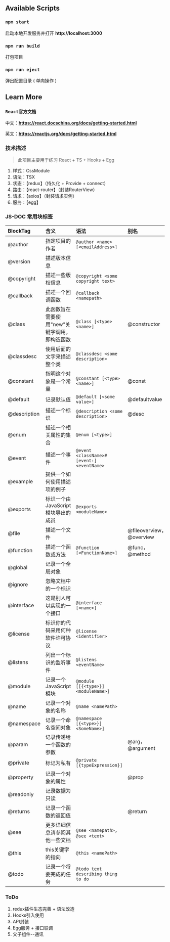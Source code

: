 ## Available Scripts

### `npm start`

启动本地开发服务并打开 **http://localhost:3000**

### `npm run build`

打包项目

### `npm run eject`

弹出配置目录 ( 单向操作 )

## Learn More

### `React官方文档`

中文：**https://react.docschina.org/docs/getting-started.html**

英文：**https://reactjs.org/docs/getting-started.html**


### 技术描述
> 此项目主要用于练习 React + TS + Hooks + Egg
1. 样式：CssModule
2. 语法：TSX
3. 状态：【redux】（持久化 + Provide + connect）
4. 路由：【react-router】（封装RouterView）
5. 请求：【axios】（封装请求实例）
6. 服务：【egg】

### JS-DOC 常用块标签
|BlockTag|含义|语法|别名|
|:-|:-|:-|:-|
|@author|指定项目的作者|`@author <name> [<emailAddress>]`||
|@version|描述版本信息|||
|@copyright|描述一些版权信息|`@copyright <some copyright text>`||
|@callback|描述一个回调函数|`@callback <namepath>`||
|@class|此函数旨在需要使用"new"关键字调用，即构造函数|`@class [<type> <name>]`|@constructor|
|@classdesc|使用后面的文字来描述整个类|`@classdesc <some description>`||
|@constant|指明这个对象是一个常量|`@constant [<type> <name>]`|@const|
|@default|记录默认值|`@default [<some value>]`|@defaultvalue|
|@description|描述一个标识|`@description <some description>`|@desc|
|@enum|描述一个相关属性的集合|`@enum [<type>]`||
|@event|描述一个事件|`@event <className>#[event:]<eventName>`||
|@example|提供一个如何使用描述项的例子|||
|@exports|标识一个由JavaScript模块导出的成员|`@exports <moduleName>`||
|@file|描述一个文件||@fileoverview，@overview|
|@function|描述一个函数或方法|`@function [<FunctionName>]`|@func，@method|
|@global|记录一个全局对象|||
|@ignore|忽略文档中的一个标识|||
|@interface|这是别人可以实现的一个接口|`@interface [<name>]`||
|@license|标识你的代码采用何种软件许可协议|`@license <identifier>`||
|@listens|列出一个标识的监听事件|`@listens <eventName>`||
|@module|记录一个 JavaScript 模块|`@module [[{<type>}] <moduleName>]`||
|@name|记录一个对象的名称|`@name <namePath>`||
|@namespace|记录一个命名空间对象|`@namespace [{<type>}] <SomeName>]`||
|@param|记录传递给一个函数的参数||@arg，@argument|
|@private|标记为私有|`@private [{typeExpression}]`||
|@property|记录一个对象的属性||@prop|
|@readonly|记录数据为只读|||
|@returns|记录一个函数的返回值||@return|
|@see|更多详细信息请参阅其他一些文档|`@see <namepath>`，`@see <text>`||
|@this|this关键字的指向|`@this <namePath>`||
|@todo|记录一个将要完成的任务|`@todo text describing thing to do`||

### ToDo
1. redux插件生态完善 + 语法改造
2. Hooks引入使用
3. API封装
4. Egg服务 + 接口联调
5. 父子组件--通讯